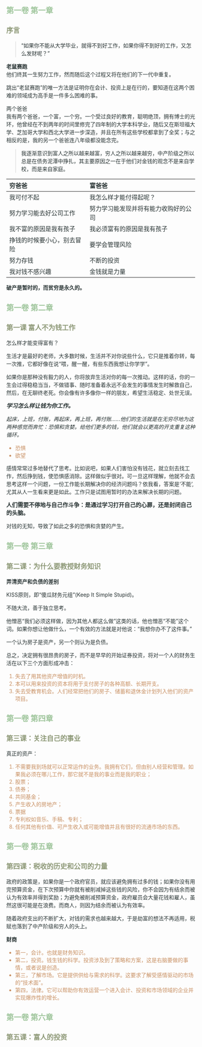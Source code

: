 ## 第一卷 第一章

### 序言
> “如果你不能从大学毕业，就得不到好工作，如果你得不到好的工作，又怎么发财呢？”

**老鼠赛跑**  
他们终其一生努力工作，然而随后这个过程又将在他们的下一代中重复。  

跳出“老鼠赛跑”的唯一方法是证明你在会计、投资上是在行的，要知道在这两个困难的领域成为高手是一件多么困难的事。  

两个爸爸  
我有两个爸爸，一个富，一个穷。一个受过良好的教育，聪明绝顶，拥有博士的光环，他曾经在不到两年的时间里修完了四年制的大学本科学业，随后又在斯坦福大学、芝加哥大学和西北大学进一步深造，并且在所有这些学校都拿到了全奖；与之相反的是，我的另一个爸爸连八年级都没能念完。  

> 我逐渐意识到富人之所以越来越富，穷人之所以越来越穷，中产阶级之所以总是在债务泥潭中挣扎，其主要原因之一在于他们对金钱的观念不是来自学校，而是来自家庭。  



|穷爸爸|富爸爸|
|:-----|:----|
|我可付不起|我怎么样才能付得起呢？|
|努力学习能去好公司工作|努力学习能发现并将有能力收购好的公司|
|我不富的原因是我有孩子|我必须富有的原因是我有孩子|
|挣钱的时候要小心，别去冒险|要学会管理风险|
|努力存钱|不断的投资|
|我对钱不感兴趣|金钱就是力量|

**破产是暂时的，而贫穷是永久的。**


## 第一卷 第二章
### 第一课 富人不为钱工作
怎么样才能变得富有？  

生活才是最好的老师，大多数时候，生活并不对你说些什么，它只是推着你转，每一次推，它都好像在说“喂，醒一醒，有些东西我想让你学学”。 

如果你是那种没有毅力的人，你将放弃生活对你的每一次推动。这样的话，你的一生会过得稳稳当当，不做错事、随时准备着永远不会发生的事情发生时解救自己，然后，在无聊终老死。你会像有许多像你一样的朋友，希望生活稳定、处世无误。  

<i><b>学习怎么样让钱为你工作。</b></i>

<em>起床，上班，付账，再起床，再上班，再付账......他们的生活就是在无穷尽地为这两种感觉而奔忙：恐惧和贪婪。给他们更多的钱，他们就会以更高的开支重复这种循环。</em>

- 恐惧
- 欲望  

感情常常过多地替代了思考。比如说吧，如果人们害怕没有钱花，就立刻去找工作，然后挣到钱，使恐惧感消除。这样做似乎很对。可一旦这样理解，他就不会去思考这样一个问题，一份工作能长期解决你的经济问题吗？依我看，答案是‘不能’,尤其从人一生看来更是如此。工作只是试图用暂时的办法来解决长期的问题。  

<b>人们需要不停地与自己作斗争：是通过学习打开自己的心扉，还是封闭自己的头脑。</b>

对钱的无知，导致了如此之多的恐惧和贪婪的产生。  

## 第一卷 第三章
### 第二课：为什么要教授财务知识
**弄清资产和负债的差别**

KISS原则，即“傻瓜财务元组”(Keep It Simple Stupid)。  

不随大流，善于独立思考。  

他憎恶“我们必须这样做，因为其他人都这么做”这类的话，他也憎恶“不能”这个词。如果你想让他做什么，一个有效的方法就是对他说：“我想你办不了这件事。”  

一个认为房子是资产，另一个则认为是负债。  

总之，决定拥有很昂贵的房子，而不是早早的开始证券投资，将对一个人的财务生活在以下三个方面形成冲击：  
1. 失去了用其他资产增值的时机。
2. 本可以用来投资的资本将用于支付房子的各种高额、长期开支。
3. 失去受教育机会。人们经常把他们的房子、储蓄和退休金计划列入他们的资产项目。

## 第一卷 第四章
### 第三课：关注自己的事业
真正的资产：  
1. 不需要我到场就可以正常运作的业务。我拥有它们，但由别人经营和管理。如果我必须在哪儿工作，那它就不是我的事业而是我的职业；
2. 股票；
3. 债券；
4. 共同基金；
5. 产生收入的房地产；
6. 票据
7. 专利权如音乐、手稿、专利；
8. 任何其他有价值、可产生收入或可能增值并且有很好的流通市场的东西。

## 第一卷 第五章
### 第四课：税收的历史和公司的力量
政府的政策是，如果你是一个政府官员，就应该避免拥有过多的钱；如果你没有用完预算资金，在下次预算中你就有被削减掉这些钱的风险，你不会因为有结余而被认为有效率并得到奖励；为避免被削减预算资金，政府雇员会大量花钱和雇人，虽然这很可能是在浪费。而商人，则因为结余而被认为有效率。

随着政府支出的不断扩大，对钱的需求也越来越大，于是劫富的想法不再适用，税赋也落到了中产阶级和穷人的头上。  

**财商**
- 第一，会计。也就是财务知识。
- 第二，投资。钱生钱的科学。投资涉及到了策略和方案，这是右脑要做的事情，或者说是创造。
- 第三，了解市场。它是提供供给与需求的科学。这要求了解受感情驱动的市场的“技术面”。
- 第四，法律。它可以帮助你有效运营一个进入会计、投资和市场领域的企业并实现爆炸性的增长。

## 第一卷 第六章
### 第五课：富人的投资


<style>
    body {
        font-size:14px;
        color:rgb(41,52,52);
    }

    h2 {
        font-size:20px;
        color:rgb(160,198,157);
    }
    h3 {
        font-size:18px;
        color:rgb(143,154,121);
    }

    p {
        /* text-indent:2em; */
        font-size:14px;
        color:rgb(41,52,52);
        line-height: 150%;
    }

    b {
        font-size:15px;
    }

    li {
        font-size:14px;
        color:rgb(200,144,99);
    }
</style>

